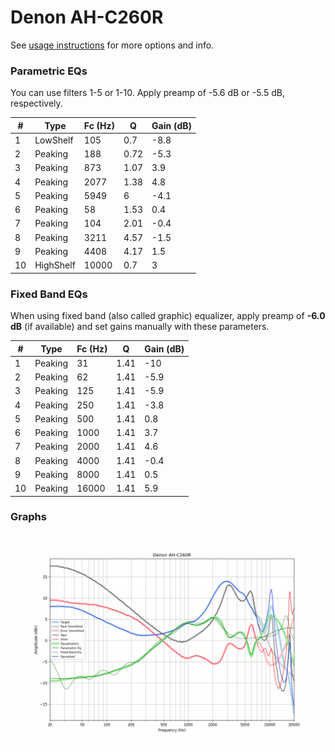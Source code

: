 # Denon AH-C260R
See [usage instructions](https://github.com/jaakkopasanen/AutoEq#usage) for more options and info.

### Parametric EQs
You can use filters 1-5 or 1-10. Apply preamp of -5.6 dB or -5.5 dB, respectively.

|   # | Type      |   Fc (Hz) |    Q |   Gain (dB) |
|-----|-----------|-----------|------|-------------|
|   1 | LowShelf  |       105 | 0.7  |        -8.8 |
|   2 | Peaking   |       188 | 0.72 |        -5.3 |
|   3 | Peaking   |       873 | 1.07 |         3.9 |
|   4 | Peaking   |      2077 | 1.38 |         4.8 |
|   5 | Peaking   |      5949 | 6    |        -4.1 |
|   6 | Peaking   |        58 | 1.53 |         0.4 |
|   7 | Peaking   |       104 | 2.01 |        -0.4 |
|   8 | Peaking   |      3211 | 4.57 |        -1.5 |
|   9 | Peaking   |      4408 | 4.17 |         1.5 |
|  10 | HighShelf |     10000 | 0.7  |         3   |

### Fixed Band EQs
When using fixed band (also called graphic) equalizer, apply preamp of **-6.0 dB** (if available) and set gains manually with these parameters.

|   # | Type    |   Fc (Hz) |    Q |   Gain (dB) |
|-----|---------|-----------|------|-------------|
|   1 | Peaking |        31 | 1.41 |       -10   |
|   2 | Peaking |        62 | 1.41 |        -5.9 |
|   3 | Peaking |       125 | 1.41 |        -5.9 |
|   4 | Peaking |       250 | 1.41 |        -3.8 |
|   5 | Peaking |       500 | 1.41 |         0.8 |
|   6 | Peaking |      1000 | 1.41 |         3.7 |
|   7 | Peaking |      2000 | 1.41 |         4.6 |
|   8 | Peaking |      4000 | 1.41 |        -0.4 |
|   9 | Peaking |      8000 | 1.41 |         0.5 |
|  10 | Peaking |     16000 | 1.41 |         5.9 |

### Graphs
![](./Denon%20AH-C260R.png)
